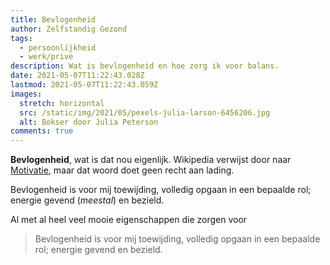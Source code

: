 ```yaml
---
title: Bevlogenheid
author: Zelfstandig Gezond
tags:
  - persoonlijkheid
  - werk/prive
description: Wat is bevlogenheid en hoe zorg ik voor balans.
date: 2021-05-07T11:22:43.028Z
lastmod: 2021-05-07T11:22:43.059Z
images:
  stretch: horizontal
  src: /static/img/2021/05/pexels-julia-larson-6456206.jpg
  alt: Bokser door Julia Peterson
comments: true
---
```

**Bevlogenheid**, wat is dat nou eigenlijk. Wikipedia verwijst door naar [Motivatie](https://nl.wikipedia.org/wiki/Motivatie), maar dat woord doet geen recht aan lading.

Bevlogenheid is voor mij toewijding, volledig opgaan in een bepaalde rol; energie gevend (*meestal*) en bezield.

Al met al heel veel mooie eigenschappen die zorgen voor 

> Bevlogenheid is voor mij toewijding, volledig opgaan in een bepaalde rol; energie gevend en bezield.